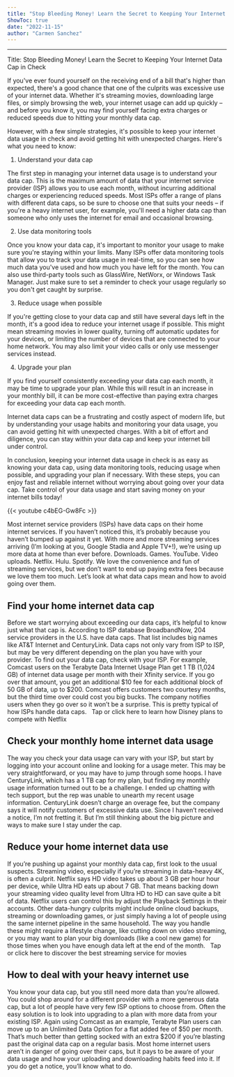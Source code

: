```yaml
---
title: "Stop Bleeding Money! Learn the Secret to Keeping Your Internet Data Cap in Check"
ShowToc: true 
date: "2022-11-15"
author: "Carmen Sanchez"
---
```

*****
Title: Stop Bleeding Money! Learn the Secret to Keeping Your Internet Data Cap in Check

If you've ever found yourself on the receiving end of a bill that's higher than expected, there's a good chance that one of the culprits was excessive use of your internet data. Whether it's streaming movies, downloading large files, or simply browsing the web, your internet usage can add up quickly – and before you know it, you may find yourself facing extra charges or reduced speeds due to hitting your monthly data cap. 

However, with a few simple strategies, it's possible to keep your internet data usage in check and avoid getting hit with unexpected charges. Here's what you need to know:

1. Understand your data cap

The first step in managing your internet data usage is to understand your data cap. This is the maximum amount of data that your internet service provider (ISP) allows you to use each month, without incurring additional charges or experiencing reduced speeds. Most ISPs offer a range of plans with different data caps, so be sure to choose one that suits your needs – if you're a heavy internet user, for example, you'll need a higher data cap than someone who only uses the internet for email and occasional browsing.

2. Use data monitoring tools

Once you know your data cap, it's important to monitor your usage to make sure you're staying within your limits. Many ISPs offer data monitoring tools that allow you to track your data usage in real-time, so you can see how much data you've used and how much you have left for the month. You can also use third-party tools such as GlassWire, NetWorx, or Windows Task Manager. Just make sure to set a reminder to check your usage regularly so you don't get caught by surprise.

3. Reduce usage when possible

If you're getting close to your data cap and still have several days left in the month, it's a good idea to reduce your internet usage if possible. This might mean streaming movies in lower quality, turning off automatic updates for your devices, or limiting the number of devices that are connected to your home network. You may also limit your video calls or only use messenger services instead.

4. Upgrade your plan

If you find yourself consistently exceeding your data cap each month, it may be time to upgrade your plan. While this will result in an increase in your monthly bill, it can be more cost-effective than paying extra charges for exceeding your data cap each month.

Internet data caps can be a frustrating and costly aspect of modern life, but by understanding your usage habits and monitoring your data usage, you can avoid getting hit with unexpected charges. With a bit of effort and diligence, you can stay within your data cap and keep your internet bill under control. 

In conclusion, keeping your internet data usage in check is as easy as knowing your data cap, using data monitoring tools, reducing usage when possible, and upgrading your plan if necessary. With these steps, you can enjoy fast and reliable internet without worrying about going over your data cap. Take control of your data usage and start saving money on your internet bills today!

{{< youtube c4bEG-Gw8Fc >}} 



Most internet service providers (ISPs) have data caps on their home internet services. If you haven’t noticed this, it’s probably because you haven’t bumped up against it yet. With more and more streaming services arriving (I’m looking at you, Google Stadia and Apple TV+!), we’re using up more data at home than ever before.
Downloads. Games. YouTube. Video uploads. Netflix. Hulu. Spotify. We love the convenience and fun of streaming services, but we don’t want to end up paying extra fees because we love them too much. Let’s look at what data caps mean and how to avoid going over them.

 
## Find your home internet data cap



Before we start worrying about exceeding our data caps, it’s helpful to know just what that cap is. According to ISP database BroadbandNow, 204 service providers in the U.S. have data caps. That list includes big names like AT&T Internet and CenturyLink.
Data caps not only vary from ISP to ISP, but may be very different depending on the plan you have with your provider. To find out your data cap, check with your ISP.
For example, Comcast users on the Terabyte Data Internet Usage Plan get 1 TB (1,024 GB) of internet data usage per month with their Xfinity service. If you go over that amount, you get an additional $10 fee for each additional block of 50 GB of data, up to $200. Comcast offers customers two courtesy months, but the third time over could cost you big bucks. The company notifies users when they go over so it won’t be a surprise. This is pretty typical of how ISPs handle data caps.
 
Tap or click here to learn how Disney plans to compete with Netflix
 

 
## Check your monthly home internet data usage


The way you check your data usage can vary with your ISP, but start by logging into your account online and looking for a usage meter. This may be very straightforward, or you may have to jump through some hoops.
I have CenturyLink, which has a 1 TB cap for my plan, but finding my monthly usage information turned out to be a challenge. I ended up chatting with tech support, but the rep was unable to unearth my recent usage information. CenturyLink doesn’t charge an overage fee, but the company says it will notify customers of excessive data use. Since I haven’t received a notice, I’m not fretting it. But I’m still thinking about the big picture and ways to make sure I stay under the cap.

 
## Reduce your home internet data use



If you’re pushing up against your monthly data cap, first look to the usual suspects. Streaming video, especially if you’re streaming in data-heavy 4K, is often a culprit. Netflix says HD video takes up about 3 GB per hour hour per device, while Ultra HD eats up about 7 GB. That means backing down your streaming video quality level from Ultra HD to HD can save quite a bit of data. Netflix users can control this by adjust the Playback Settings in their accounts.
Other data-hungry culprits might include online cloud backups, streaming or downloading games, or just simply having a lot of people using the same internet pipeline in the same household. The way you handle these might require a lifestyle change, like cutting down on video streaming, or you may want to plan your big downloads (like a cool new game) for those times when you have enough data left at the end of the month.
 
Tap or click here to discover the best streaming service for movies
 

 
## How to deal with your heavy internet use


You know your data cap, but you still need more data than you’re allowed. You could shop around for a different provider with a more generous data cap, but a lot of people have very few ISP options to choose from.
Often the easy solution is to look into upgrading to a plan with more data from your existing ISP. Again using Comcast as an example, Terabyte Plan users can move up to an Unlimited Data Option for a flat added fee of $50 per month. That’s much better than getting socked with an extra $200 if you’re blasting past the original data cap on a regular basis.
Most home internet users aren’t in danger of going over their caps, but it pays to be aware of your data usage and how your uploading and downloading habits feed into it. If you do get a notice, you’ll know what to do.




